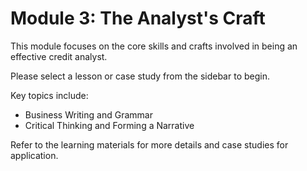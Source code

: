 # Module 3: The Analyst's Craft

This module focuses on the core skills and crafts involved in being an effective credit analyst.

Please select a lesson or case study from the sidebar to begin.

Key topics include:
- Business Writing and Grammar
- Critical Thinking and Forming a Narrative

Refer to the learning materials for more details and case studies for application.
